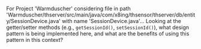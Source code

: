 For Project 'Warmduscher' considering file in path 'Warmduscher/thserver/src/main/java/com/x8ing/thsensor/thserver/db/entity/SessionDevice.java' with name 'SessionDevice.java'... 
Looking at the getter/setter methods (e.g., `getSessionId()`, `setSessionId()`), what design pattern is being implemented here, and what are the benefits of using this pattern in this context?